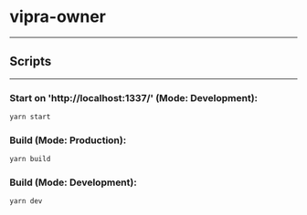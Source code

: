 # vipra-owner
------------
## Scripts
------------

### Start on 'http://localhost:1337/' (Mode: Development):
```sh
yarn start
```

### Build (Mode: Production):
```sh
yarn build
```

### Build (Mode: Development):
```sh
yarn dev
```